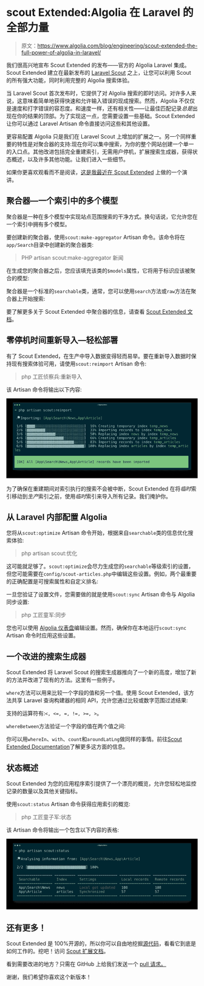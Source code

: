 # scout Extended:Algolia 在 Laravel 的全部力量

> 原文：<https://www.algolia.com/blog/engineering/scout-extended-the-full-power-of-algolia-in-laravel/>

我们很高兴地宣布 Scout Extended 的发布——官方的 Algolia Laravel 集成。Scout Extended 建立在最新发布的 [Laravel Scout](https://laravel.com/docs/scout) 之上，让您可以利用 Scout 的所有强大功能，同时利用完整的 Algolia 搜索体验。

当 Laravel Scout 首次发布时，它提供了对 Algolia 搜索的即时访问。对许多人来说，这意味着简单地获得快速和允许输入错误的现成搜索。然而，Algolia 不仅仅是速度和打字错误的容忍度。和速度一样，还有相关性——让最佳匹配记录*总是*出现在你的结果的顶部。为了实现这一点，您需要设置一些基础。Scout Extended 让你可以通过 Laravel Artisan 命令直接访问这些和其他设置。

更容易配置 Algolia 只是我们在 Laravel Scout 上增加的扩展之一。另一个同样重要的特性是对聚合器的支持:现在你可以集中搜索，为你的整个网站创建一个单一的入口点。其他改进包括完全重建索引，无需用户停机，扩展搜索生成器，获得状态概述，以及许多其他功能。让我们进入一些细节。

如果你更喜欢观看而不是阅读，[这是我最近在 Scout Extended](https://www.youtube.com/watch?v=2Jy_4sL9Iug) 上做的一个演讲。

## [](#aggregators-%e2%80%94-multiple-models-in-one-index)聚合器—一个索引中的多个模型

聚合器是一种在多个模型中实现站点范围搜索的干净方式。换句话说，它允许您在一个索引中拥有多个模型。

要创建新的聚合器，使用`scout:make-aggregator` Artisan 命令。该命令将在`app/Search`目录中创建新的聚合器类:

> PHP artisan scout:make-aggregator 新闻

在生成您的聚合器之后，您应该填充该类的`$models`属性，它将用于标识应该被聚合的模型:

聚合器是一个标准的`searchable`类，通常，您可以使用`search`方法或`raw`方法在聚合器上开始搜索:

要了解更多关于 Scout Extended 中聚合器的信息，请查看 [Scout Extended 文档](https://algolia.com/doc/framework-integration/laravel)。

## [](#zero-downtime-reimports-%e2%80%94-painless-to-deploy)零停机时间重新导入—轻松部署

有了 Scout Extended，在生产中导入数据变得轻而易举。要在重新导入数据时保持现有搜索体验可用，请使用`scout:reimport` Artisan 命令:

> php 工匠侦察兵:重新导入

该 Artisan 命令将输出以下内容:

![](img/d050fdd2cfc09d9d17d0b325dc8d61b8.png)

为了确保在重建期间对索引执行的搜索不会被中断，Scout Extended 在将*临时*索引移动到*生产*索引之前，使用*临时*索引来导入所有记录。我们掩护你。

## [](#configuring-algolia-from-within-laravel)从 Laravel 内部配置 Algolia

您将从`scout:optimize` Artisan 命令开始，根据来自`searchable`类的信息优化搜索体验:

> php artisan scout:优化

这可能就足够了。`scout:optimize`会尽力生成您的`searchable`等级索引的设置，但您可能需要在`config/scout-articles.php`中编辑这些设置。例如，两个最重要的正确配置是可搜索属性和自定义排名:

一旦您验证了设置文件，您需要做的就是使用`scout:sync` Artisan 命令与 Algolia 同步设置:

> php 工匠童军:同步

您也可以使用 [Algolia 仪表盘](https://www.algolia.com/dashboard)编辑设置。然而，确保你在本地运行`scout:sync` Artisan 命令时应用这些设置。

## [](#an-improved-search-builder)一个改进的搜索生成器

Scout Extended 将 Laravel Scout 的搜索生成器推向了一个新的高度，增加了新的方法并改进了现有的方法。这里有一些例子。

`where`方法可以用来比较一个字段的值和另一个值。使用 Scout Extended，该方法共享 Laravel 查询构建器的相同 API，允许您通过比较或数字范围过滤结果:

支持的运算符有:`<, <=, =, !=, >=, >`。

`whereBetween`方法验证一个字段的值在两个值之间:

你可以用`whereIn`、`with`、`count`和`aroundLatLng`做同样的事情。前往[Scout Extended Documentation](https://www.algolia.com/doc/framework-integration/laravel/searching/server-side-search/?language=php#searching)了解更多这方面的信息。

## [](#status-overviews)状态概述

Scout Extended 为您的应用程序索引提供了一个漂亮的概览，允许您轻松地监控记录的数量以及其他关键指标。

使用`scout:status` Artisan 命令获得应用索引的概览:

> php 工匠童子军:状态

该 Artisan 命令将输出一个包含以下内容的表格:

![](img/fefb7e3b5376ea41e6ddd2df6b94c335.png)

## [](#and-more)还有更多！

Scout Extended 是 100%开源的，所以你可以自由地挖掘[源代码](https://github.com/algolia/scout-extended)，看看它到底是如何工作的。挖吧！访问 [Scout 扩展文档](https://algolia.com/doc/framework-integration/laravel)。

看到需要改进的地方？只需在 GitHub 上给我们发送一个 [pull 请求。](https://github.com/algolia/scout-extended)

谢谢，我们希望你喜欢这个新版本！